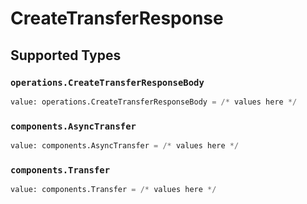 # CreateTransferResponse


## Supported Types

### `operations.CreateTransferResponseBody`

```python
value: operations.CreateTransferResponseBody = /* values here */
```

### `components.AsyncTransfer`

```python
value: components.AsyncTransfer = /* values here */
```

### `components.Transfer`

```python
value: components.Transfer = /* values here */
```

